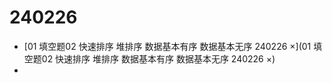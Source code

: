 # 240226

*  [01 填空题02 快速排序 堆排序 数据基本有序 数据基本无序 240226 ×](01 填空题02 快速排序 堆排序 数据基本有序 数据基本无序 240226 ×) 
* 